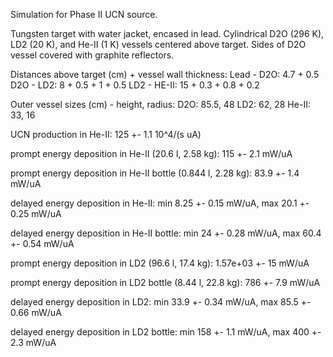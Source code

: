 Simulation for Phase II UCN source.

Tungsten target with water jacket, encased in lead.
Cylindrical D2O (296 K), LD2 (20 K), and He-II (1 K) vessels centered above target.
Sides of D2O vessel covered with graphite reflectors.

Distances above target (cm) + vessel wall thickness:
Lead - D2O: 4.7 + 0.5
D2O - LD2: 8 + 0.5 + 1 + 0.5
LD2 - HE-II: 15 + 0.3 + 0.8 + 0.2

Outer vessel sizes (cm) - height, radius:
D2O: 85.5, 48
LD2: 62, 28
He-II: 33, 16

UCN production in He-II:
125 +- 1.1 10^4/(s uA)

prompt energy deposition in He-II (20.6 l, 2.58 kg):
115 +- 2.1 mW/uA

prompt energy deposition in He-II bottle (0.844 l, 2.28 kg):
83.9 +- 1.4 mW/uA

delayed energy deposition in He-II:
min 8.25 +- 0.15 mW/uA, max 20.1 +- 0.25 mW/uA

delayed energy deposition in He-II bottle:
min 24 +- 0.28 mW/uA, max 60.4 +- 0.54 mW/uA

prompt energy deposition in LD2 (96.6 l, 17.4 kg):
1.57e+03 +- 15 mW/uA

prompt energy deposition in LD2 bottle (8.44 l, 22.8 kg):
786 +- 7.9 mW/uA

delayed energy deposition in LD2:
min 33.9 +- 0.34 mW/uA, max 85.5 +- 0.66 mW/uA

delayed energy deposition in LD2 bottle:
min 158 +- 1.1 mW/uA, max 400 +- 2.3 mW/uA

